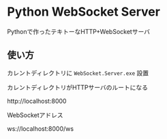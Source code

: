 # Python WebSocket Server

Pythonで作ったテキトーなHTTP+WebSocketサーバ

## 使い方

カレントディレクトリに `WebSocket.Server.exe` 設置

カレントディレクトリがHTTPサーバのルートになる

http://localhost:8000

WebSocketアドレス

ws://localhost:8000/ws
